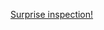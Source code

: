 ---
layout: post
wordpress_id: 881
wordpress_url: http://noesbueno.com/archives/881
date: '2010-11-26 14:00:58 -0600'
date_gmt: '2010-11-26 19:00:58 -0600'
body: |
  <p><a href="http://www.whatevs.net/post/1669508813">Surprise inspection!</a></p>
---